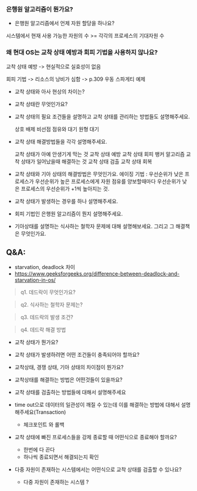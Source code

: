### 은행원 알고리즘이 뭔가요?

- 은행원 알고리즘에서 언제 자원 할당을 하나요?

시스템에서 현재 사용 가능한 자원의 수 >= 각각의 프로세스의 기대자원 수

### 왜 현대 OS는 교착 상태 예방과 회피 기법을 사용하지 않나요?

교착 상태 예방 -> 현실적으로 실효성이 없음

회피 기법 -> 리소스의 낭비가 심함 -> p.309 우동 스파게티 예제

- 교착 상태와 아사 현상의 차이는?

- 교착 상태란 무엇인가요?

- 교착 상태의 필요 조건들을 설명하고 교착 상태를 관리하는 방법들도 설명해주세요.

  상호 배제
  비선점
  점유와 대기
  원형 대기

- 교착 상태 해결방법들을 각각 설명해주세요.

  교착 상태가 아예 안생기게 막는 것
  교착 상태 예방
  교착 상태 회피
  뱅커 알고리즘
  교착 상태가 일어났을때 해결하는 것
  교착 상태 검출
  교착 상태 회복

- 교착 상태와 기아 상태의 해결방법은 무엇인가요.
  에이징 기법 : 우선순위가 낮은 프로세스가 우선순위가 높은 프로세스에게 자원 점유를 양보할때마다 우선순위가 낮은 프로세스의 우선순위가 +1씩 높아지는 것.
- 교착 상태가 발생하는 경우를 하나 설명해주세요.
- 회피 기법인 은행원 알고리즘이 뭔지 설명해주세요.
- 기아상태를 설명하는 식사하는 철학자 문제에 대해 설명해보세요. 그리고 그 해결책은 무엇인가요.

## Q&A:

- starvation, deadlock 차이
- https://www.geeksforgeeks.org/difference-between-deadlock-and-starvation-in-os/

> q1. 데드락이 무엇인가요?

> q2. 식사하는 철학자 문제는?

> q3. 데드락의 발생 조건?

> q4. 데드락 해결 방법

- 교착 상태가 뭔가요?

- 교착 상태가 발생하려면 어떤 조건들이 충족되어야 할까요?

- 교착상태, 경쟁 상태, 기아 상태의 차이점이 뭔가요?

- 교착상태를 해결하는 방법은 어떤것들이 있을까요?

- 교착 상태를 검출하는 방법들에 대해서 설명해주세요
- time out으로 데이터의 일관성이 깨질 수 있는데 이를 해결하는 방법에 대해서 설명해주세요(Transaction)

  - 체크포인트 와 롤백

- 교착 상태에 빠진 프로세스들을 강제 종료할 때 어떤식으로 종료해야 할까요?

  - 한번에 다 끈다
  - 하나씩 종료되면서 해결되는지 확인

- 다중 자원이 존재하는 시스템에서는 어떤식으로 교착 상태를 검출할 수 있나요?

  - 다중 자원이 존재하는 시스템 ?
